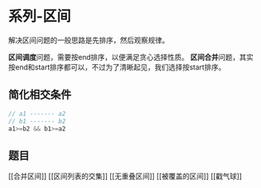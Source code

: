 # 系列-区间
解决区间问题的一般思路是先排序，然后观察规律。

**区间调度**问题，需要按end排序，以便满足贪心选择性质。
**区间合并**问题，其实按end和start排序都可以，不过为了清晰起见，我们选择按start排序。
## 简化相交条件
```java
// a1 ------- a2
// b1 ------- b2
a1>=b2 && b1>=a2
```
## 题目
[[合并区间]]
[[区间列表的交集]]
[[无重叠区间]]
[[被覆盖的区间]]
[[戳气球]]